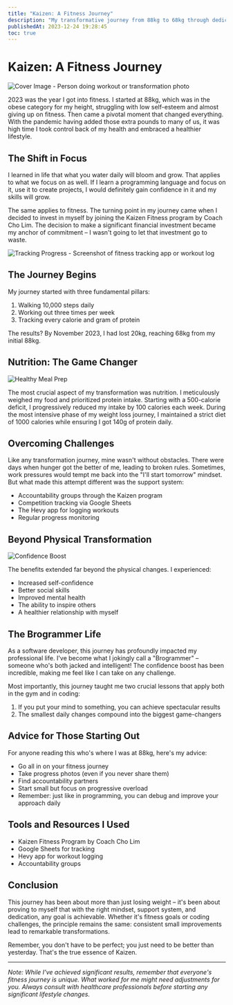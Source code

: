 ```yaml
---
title: "Kaizen: A Fitness Journey"
description: "My transformative journey from 88kg to 68kg through dedication, progressive overload, and the power of small daily improvements"
publishedAt: 2023-12-24 19:28:45
toc: true
---
```


# Kaizen: A Fitness Journey

![Cover Image - Person doing workout or transformation photo](/images/blog-posts/2023/kaizen.jpg)

2023 was the year I got into fitness. I started at 88kg, which was in the obese category for my height, struggling with low self-esteem and almost giving up on fitness. Then came a pivotal moment that changed everything. With the pandemic having added those extra pounds to many of us, it was high time I took control back of my health and embraced a healthier lifestyle.

## The Shift in Focus

I learned in life that what you water daily will bloom and grow. That applies to what we focus on as well. If I learn a programming language and focus on it, use it to create projects, I would definitely gain confidence in it and my skills will grow.

The same applies to fitness. The turning point in my journey came when I decided to invest in myself by joining the Kaizen Fitness program by Coach Cho Lim. The decision to make a significant financial investment became my anchor of commitment – I wasn't going to let that investment go to waste.

![Tracking Progress - Screenshot of fitness tracking app or workout log](/images/blog-posts/2023/tracking.jpg)

## The Journey Begins

My journey started with three fundamental pillars:

1. Walking 10,000 steps daily
2. Working out three times per week
3. Tracking every calorie and gram of protein

The results? By November 2023, I had lost 20kg, reaching 68kg from my initial 88kg.

## Nutrition: The Game Changer

![Healthy Meal Prep](https://images.unsplash.com/photo-1704915192325-e06666dba8c1?q=80&w=2670&auto=format&fit=crop&ixlib=rb-4.0.3&ixid=M3wxMjA3fDB8MHxwaG90by1wYWdlfHx8fGVufDB8fHx8fA%3D%3D)

The most crucial aspect of my transformation was nutrition. I meticulously weighed my food and prioritized protein intake. Starting with a 500-calorie deficit, I progressively reduced my intake by 100 calories each week. During the most intensive phase of my weight loss journey, I maintained a strict diet of 1000 calories while ensuring I got 140g of protein daily.

## Overcoming Challenges

Like any transformation journey, mine wasn't without obstacles. There were days when hunger got the better of me, leading to broken rules. Sometimes, work pressures would tempt me back into the "I'll start tomorrow" mindset. But what made this attempt different was the support system:

- Accountability groups through the Kaizen program
- Competition tracking via Google Sheets
- The Hevy app for logging workouts
- Regular progress monitoring

## Beyond Physical Transformation

![Confidence Boost](/images/blog-posts/2023/confidence.jpg)

The benefits extended far beyond the physical changes. I experienced:

- Increased self-confidence
- Better social skills
- Improved mental health
- The ability to inspire others
- A healthier relationship with myself

## The Brogrammer Life

As a software developer, this journey has profoundly impacted my professional life. I've become what I jokingly call a "Brogrammer" – someone who's both jacked and intelligent! The confidence boost has been incredible, making me feel like I can take on any challenge.

Most importantly, this journey taught me two crucial lessons that apply both in the gym and in coding:

1. If you put your mind to something, you can achieve spectacular results
2. The smallest daily changes compound into the biggest game-changers

## Advice for Those Starting Out

For anyone reading this who's where I was at 88kg, here's my advice:

- Go all in on your fitness journey
- Take progress photos (even if you never share them)
- Find accountability partners
- Start small but focus on progressive overload
- Remember: just like in programming, you can debug and improve your approach daily

## Tools and Resources I Used

- Kaizen Fitness Program by Coach Cho Lim
- Google Sheets for tracking
- Hevy app for workout logging
- Accountability groups

## Conclusion

This journey has been about more than just losing weight – it's been about proving to myself that with the right mindset, support system, and dedication, any goal is achievable. Whether it's fitness goals or coding challenges, the principle remains the same: consistent small improvements lead to remarkable transformations.

Remember, you don't have to be perfect; you just need to be better than yesterday. That's the true essence of Kaizen.

---

_Note: While I've achieved significant results, remember that everyone's fitness journey is unique. What worked for me might need adjustments for you. Always consult with healthcare professionals before starting any significant lifestyle changes._
